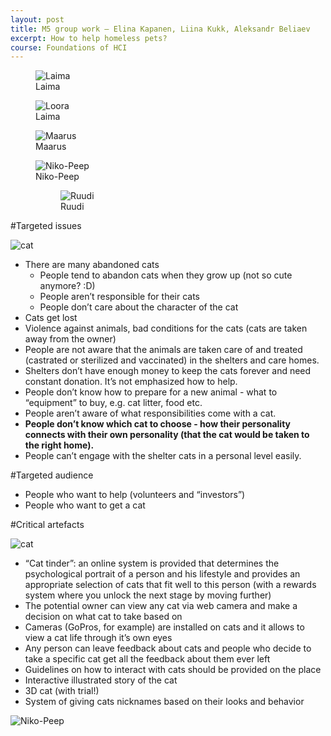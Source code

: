 ```yaml
---
layout: post
title: M5 group work — Elina Kapanen, Liina Kukk, Aleksandr Beliaev
excerpt: How to help homeless pets?
course: Foundations of HCI
---
```


<div class="cat_gallery" markdown="0"><figure><img src="/images/cats/Laima.jpg" alt="Laima"><figcaption>Laima</figcaption></figure><figure><img src="/images/cats/Loora2.jpg" alt="Loora"><figcaption>Laima</figcaption></figure><figure><img src="/images/cats/Maarus.jpg" alt="Maarus"><figcaption>Maarus</figcaption></figure><figure><img src="/images/cats/Niko-Peep2.jpg" alt="Niko-Peep"><figcaption>Niko-Peep</figcaption><figure><img src="/images/cats/Ruudi.jpg" alt="Ruudi"><figcaption>Ruudi</figcaption></figure></figure></div>


#Targeted issues

<img class="floated" src="/images/cats/5eccd2d4d257c3e5ef9ec6765b7bb3af.jpg" alt="cat">

- There are many abandoned cats
	- People tend to abandon cats when they grow up (not so cute anymore? :D)
	- People aren’t responsible for their cats
	- People don’t care about the character of the cat
- Cats get lost
- Violence against animals, bad conditions for the cats (cats are taken away from the owner)
- People are not aware that the animals are taken care of and treated (castrated or sterilized and vaccinated) in the shelters and care homes. 
- Shelters don’t have enough money to keep the cats forever and need constant donation. It’s not emphasized how to help.
- People don’t know how to prepare for a new animal - what to “equipment” to buy, e.g. cat litter, food etc.
- People aren’t aware of what responsibilities come with a cat.
- **People don’t know which cat to choose - how their personality connects with their own personality (that the cat would be taken to the right home).**
- People can’t engage with the shelter cats in a personal level easily.

#Targeted audience

- People who want to help (volunteers and “investors”)
- People who want to get a cat

#Critical artefacts

<img class="floated-right" src="/images/cats/d4269101aa2d4f516019d9dbfe31ebb0.jpg" alt="cat">

- “Cat tinder”: an online system is provided that determines the psychological portrait of a person and his lifestyle and provides an appropriate selection of cats that fit well to this person (with a rewards system where you unlock the next stage by moving further)
- The potential owner can view any cat via web camera and make a decision on what cat to take based on 
- Cameras (GoPros, for example) are installed on cats and it allows to view a cat life through it’s own eyes
- Any person can leave feedback about cats and people who decide to take a specific cat get all the feedback about them ever left 
- Guidelines on how to interact with cats should be provided on the place
- Interactive illustrated story of the cat
- 3D cat (with trial!)
- System of giving cats nicknames based on their looks and behavior

<div class="cat_gallery" markdown="0"><img src="/images/cats/Niko-Peep.jpg" alt="Niko-Peep"></div>